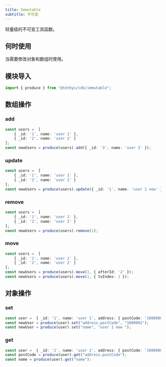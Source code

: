 ```yaml
---
title: Immutable
subtitle: 不可变
---
```


<alert>轻量级的不可变工具函数。</alert>

## 何时使用

当需要修改对象和数组时使用。

## 模块导入
```ts
import { produce } from "@tethys/cdk/immutable";
```

## 数组操作

### add

```ts
const users =  [
    { _id: '1', name: 'user 1' },
    { _id: '2', name: 'user 2' }
];
const newUsers = produce(users).add({ _id: '3', name: 'user 3' });
```


### update
```ts
const users =  [
    { _id: '1', name: 'user 1' },
    { _id: '2', name: 'user 2' }
];
const newUsers = produce(users).update({ _id: '1', name: 'user 1 new' });
```

### remove
```ts
const users =  [
    { _id: '1', name: 'user 1' },
    { _id: '2', name: 'user 2' }
];
const newUsers = produce(users).remove(1);
```

### move
```ts
const users =  [
    { _id: '1', name: 'user 1' },
    { _id: '2', name: 'user 2' }
];
const newUsers = produce(users).move(1, { afterId: '2' });
const newUsers = produce(users).move(1, { toIndex: 1 });
```

## 对象操作

### set
```ts
const user =  { _id: '1', name: 'user 1', address: { postCode: '1000000', street: ['Beijing', 'Hai Dian'] } };
const newUser = produce(user).set("address.postCode", "1000001");
const newUser = produce(user).set("name", "user 1 new ");
```

### get
```ts
const user =  { _id: '1', name: 'user 1', address: { postCode: '1000000', street: ['Beijing', 'Hai Dian'] } };
const postCode = produce(user).get("address.postCode");
const name = produce(user).get("name");
```
